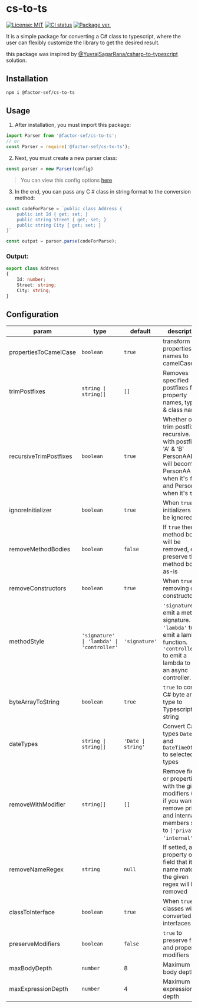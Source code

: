 # cs-to-ts

[![License: MIT][license-image]][licanse-url]
[![CI status][github-action-image]][github-action-url]
[![Package ver.][pkg-version-image]][pkg-url]

[github-action-image]: https://github.com/FactorSef/cs-to-ts/workflows/tests/badge.svg
[github-action-url]: https://github.com/FactorSef/cs-to-ts/actions?query=workflow%253A%22tests%22
[license-image]: https://img.shields.io/npm/l/@factor-sef/cs-to-ts?color=green
[licanse-url]: https://github.com/FactorSef/cs-to-ts/blob/master/LICENSE
[pkg-version-image]: https://img.shields.io/npm/v/@factor-sef/cs-to-ts?label=varsion
[pkg-url]: https://www.npmjs.com/package/@factor-sef/cs-to-ts

It is a simple package for converting a C# class to typescript, where the user can flexibly customize the library to get the desired result.

this package was inspired by [@YuvrajSagarRana/csharp-to-typescript](https://github.com/YuvrajSagarRana/csharp-to-typescript) solution.

## Installation

```bash
npm i @factor-sef/cs-to-ts
```

## Usage

1. After installation, you must import this package:

```JavaScript
import Parser from '@factor-sef/cs-to-ts';
// or
const Parser = require('@factor-sef/cs-to-ts');
```

2. Next, you must create a new parser class:

```JavaScript
const parser = new Parser(config)
```

> You can view this config options [here](#config)

3. In the end, you can pass any C # class in string format to the conversion method:

```JavaScript
const codeForParse = `public class Address {
    public int Id { get; set; }
    public string Street { get; set; }
    public string City { get; set; }
}`

const output = parser.parse(codeForParse);
```

### Output:

```TypeScript
export class Address
{
    Id: number;
    Street: string;
    City: string;
}
```

## <a name="config"></a> Configuration

| param                  | type                                      | default            | description                                                                                                                                           |
| ---------------------- | ----------------------------------------- | ------------------ | ----------------------------------------------------------------------------------------------------------------------------------------------------- |
| propertiesToCamelCase  | `boolean`                                 | `true`             | transform properties names to camelCase                                                                                                               |
| trimPostfixes          | `string \| string[]`                      | `[]`               | Removes specified postfixes from property names, types & class names.                                                                                 |
| recursiveTrimPostfixes | `boolean`                                 | `true`             | Whether or not trim postfixes recursive. (e.g. with postfixes 'A' & 'B' PersonAAB will become PersonAA when it's `false` and Person when it's `true`) |
| ignoreInitializer      | `boolean`                                 | `true`             | When `true` to initializers will be ignored                                                                                                           |
| removeMethodBodies     | `boolean`                                 | `false`            | If `true` then method bodies will be removed, else preserve the method body as-is                                                                     |
| removeConstructors     | `boolean`                                 | `true`             | When `true` to removing class constructor                                                                                                             |
| methodStyle            | `'signature' \| 'lambda' \| 'controller'` | `'signature'`      | `'signature'` to emit a method signature. `'lambda'` to emit a lambda function. `'controller'` to emit a lambda to call an async controller.          |
| byteArrayToString      | `boolean`                                 | `true`             | `true` to convert C# byte array type to Typescript string                                                                                             |
| dateTypes              | `string \| string[]`                      | `'Date \| string'` | Convert C# types `DateTime` and `DateTimeOffset` to selected types                                                                                    |
| removeWithModifier     | `string[]`                                | `[]`               | Remove fields or properties with the given modifiers (Ex. if you want to remove private and internal members set to `['private', 'internal']`)        |
| removeNameRegex        | `string`                                  | `null`             | If setted, any property or field that its name matches the given regex will be removed                                                                |
| classToInterface       | `boolean`                                 | `true`             | When `true` to classes will be converted to interfaces                                                                                                |
| preserveModifiers      | `boolean`                                 | `false`            | `true` to preserve fields and property modifiers                                                                                                      |
| maxBodyDepth           | `number`                                  | 8                  | Maximum body depth                                                                                                                                    |
| maxExpressionDepth     | `number`                                  | 4                  | Maximum expression depth                                                                                                                              |
